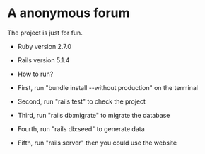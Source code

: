 # A anonymous forum

The project is just for fun.

* Ruby version 2.7.0

* Rails version 5.1.4

* How to run?
* First, run "bundle install --without production" on the terminal
* Second, run "rails test" to check the project
* Third, run "rails db:migrate" to migrate the database
* Fourth, run "rails db:seed" to generate data
* Fifth, run "rails server" then you could use the website
